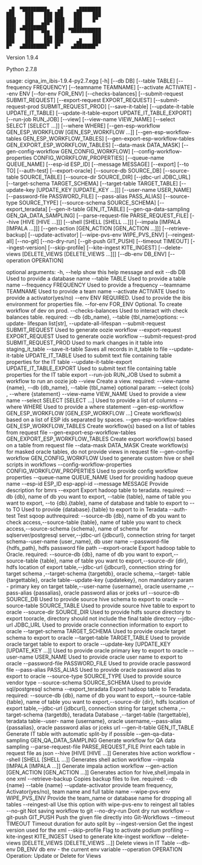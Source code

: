 ```
 ▄█  ▀█████████▄   ▄█     ▄████████
███    ███    ███ ███    ███    ███
███▌   ███    ███ ███▌   ███    █▀
███▌  ▄███▄▄▄██▀  ███▌   ███
███▌ ▀▀███▀▀▀██▄  ███▌ ▀███████████
███    ███    ██▄ ███           ███
███    ███    ███ ███     ▄█    ███
█▀   ▄█████████▀  █▀    ▄████████▀

```

Version 1.9.4

Python 2.7.8

usage: cigna_im_ibis-1.9.4-py2.7.egg [-h] [--db DB] [--table TABLE]
[--frequency FREQUENCY]
[--teamname TEAMNAME]
[--activate ACTIVATE] --env ENV
[--for-env FOR_ENV] [--checks-balances]
[--submit-request SUBMIT_REQUEST]
[--export-request EXPORT_REQUEST]
[--submit-request-prod SUBMIT_REQUEST_PROD]
[--save-it-table]
[--update-it-table UPDATE_IT_TABLE]
[--update-it-table-export UPDATE_IT_TABLE_EXPORT]
[--run-job RUN_JOB] [--view]
[--view-name VIEW_NAME]
[--select SELECT [SELECT ...]]
[--where WHERE]
[--gen-esp-workflow GEN_ESP_WORKFLOW [GEN_ESP_WORKFLOW ...]]
[--gen-esp-workflow-tables GEN_ESP_WORKFLOW_TABLES]
[--gen-export-esp-workflow-tables GEN_EXPORT_ESP_WORKFLOW_TABLES]
[--data-mask DATA_MASK]
[--gen-config-workflow GEN_CONFIG_WORKFLOW]
[--config-workflow-properties CONFIG_WORKFLOW_PROPERTIES]
[--queue-name QUEUE_NAME]
[--esp-id ESP_ID] [--message MESSAGE]
[--export] [--to TO] [--auth-test]
[--export-oracle] [--source-db SOURCE_DB]
[--source-table SOURCE_TABLE]
[--source-dir SOURCE_DIR]
[--jdbc-url JDBC_URL]
[--target-schema TARGET_SCHEMA]
[--target-table TARGET_TABLE]
[--update-key [UPDATE_KEY [UPDATE_KEY ...]]]
[--user-name USER_NAME]
[--password-file PASSWORD_FILE]
[--pass-alias PASS_ALIAS]
[--source-type SOURCE_TYPE]
[--source-schema SOURCE_SCHEMA]
[--export_teradata]
[--gen-it-table GEN_IT_TABLE]
[--gen-qa-data-sampling GEN_QA_DATA_SAMPLING]
[--parse-request-file PARSE_REQUEST_FILE]
[--hive [HIVE [HIVE ...]]]
[--shell [SHELL [SHELL ...]]]
[--impala [IMPALA [IMPALA ...]]]
[--gen-action [GEN_ACTION [GEN_ACTION ...]]]
[--retrieve-backup] [--update-activator]
[--wipe-pvs-env WIPE_PVS_ENV]
[--reingest-all] [--no-git]
[--no-dry-run] [--git-push GIT_PUSH]
[--timeout TIMEOUT] [--ingest-version]
[--skip-profile]
[--kite-ingest KITE_INGEST]
[--delete-views [DELETE_VIEWS [DELETE_VIEWS ...]]]
[--db-env DB_ENV] [--operation OPERATION]


optional arguments:
  -h, --help            show this help message and exit
  --db DB               Used to provide a database name
  --table TABLE         Used to provide a table name
  --frequency FREQUENCY
                        Used to provide a frequency
  --teamname TEAMNAME   Used to provide a team name
  --activate ACTIVATE   Used to provide a activator(yes/no)
  --env ENV             REQUIRED. Used to provide the ibis environment for
                        properties file.
  --for-env FOR_ENV     Optional. To create workflow of dev on prod.
  --checks-balances     Used to interact with check balances table. required:
                        --db {db_name}, --table {tbl_name}options: --update-
                        lifespan list[str], --update-all-lifespan
  --submit-request SUBMIT_REQUEST
                        Used to generate oozie workflow
  --export-request EXPORT_REQUEST
                        Used to generate oozie workflow
  --submit-request-prod SUBMIT_REQUEST_PROD
                        Used to mark changes in it table into staging_it_table
  --save-it-table       Saves all records in it_table to file
  --update-it-table UPDATE_IT_TABLE
                        Used to submit text file containing table properties
                        for the IT table
  --update-it-table-export UPDATE_IT_TABLE_EXPORT
                        Used to submit text file containing table properties
                        for the IT table export
  --run-job RUN_JOB     Used to submit a workflow to run an oozie job
  --view                Create a view. required: --view-name {name}, --db
                        {db_name}, --table {tbl_name} optional param: --select
                        {cols} , --where {statement}
  --view-name VIEW_NAME
                        Used to provide a view name
  --select SELECT [SELECT ...]
                        Used to provide a list of columns
  --where WHERE         Used to provide a where statement
  --gen-esp-workflow GEN_ESP_WORKFLOW [GEN_ESP_WORKFLOW ...]
                        Create workflow(s) based on a list of ESP ids
                        separated by spaces.
  --gen-esp-workflow-tables GEN_ESP_WORKFLOW_TABLES
                        Create workflow(s) based on a list of tables from
                        request file
  --gen-export-esp-workflow-tables GEN_EXPORT_ESP_WORKFLOW_TABLES
                        Create export workflow(s) based on a table from
                        request file
  --data-mask DATA_MASK
                        Create workflow(s) for masked oracle tables, do not
                        provide views in request file
  --gen-config-workflow GEN_CONFIG_WORKFLOW
                        Used to generate custom hive or shell scripts in
                        workflows
  --config-workflow-properties CONFIG_WORKFLOW_PROPERTIES
                        Used to provide config workflow properties
  --queue-name QUEUE_NAME
                        Used for providing hadoop queue name
  --esp-id ESP_ID       esp-appl-id
  --message MESSAGE     Provide description for bmrs
  --export              Export hadoop table to teradata. required: --db {db},
                        name of db you want to export, --table {table}, name
                        of table you want to export, --to {db}.{table}, name
                        of database and table to export to
  --to TO               Used to provide {database}.{table} to export to in
                        Teradata
  --auth-test           Test sqoop authrequired: --source-db {db}, name of db
                        you want to check access,--source-table {table}, name
                        of table you want to check access,--source-schema
                        {schema}, name of schema for sqlserver/postgresql
                        server,--jdbc-url {jdbcurl}, connection string for
                        target schema--user-name {user_name}, db user name
                        --password-file {hdfs_path}, hdfs password file path
  --export-oracle       Export hadoop table to Oracle. required: --source-db
                        {db}, name of db you want to export,--source-table
                        {table}, name of table you want to export,--source-dir
                        {dir}, hdfs location of export table,--jdbc-url
                        {jdbcurl}, connection string for target schema
                        ,--target-schema {targetdb}, oracle schema,--target-
                        table {targettable}, oracle table--update-key
                        {updatekey}, non mandatory param - primary key on
                        target table,--user-name {username}, oracle username
                        ,--pass-alias {passalias}, oracle password alias or
                        jceks url
  --source-db SOURCE_DB
                        Used to provide source hive schema to export to oracle
  --source-table SOURCE_TABLE
                        Used to provide source hive table to export to oracle
  --source-dir SOURCE_DIR
                        Used to provide hdfs source directory to export
                        tooracle, directory should not include the final table
                        directory
  --jdbc-url JDBC_URL   Used to provide oracle connection information to
                        export to oracle
  --target-schema TARGET_SCHEMA
                        Used to provide oracle target schema to export to
                        oracle
  --target-table TARGET_TABLE
                        Used to provide oracle target table to export to
                        oracle
  --update-key [UPDATE_KEY [UPDATE_KEY ...]]
                        Used to provide oracle primary key to export to oracle
  --user-name USER_NAME
                        Used to provide oracle user name to export to oracle
  --password-file PASSWORD_FILE
                        Used to provide oracle password file
  --pass-alias PASS_ALIAS
                        Used to provide oracle password alias to export to
                        oracle
  --source-type SOURCE_TYPE
                        Used to provide source vendor type
  --source-schema SOURCE_SCHEMA
                        Used to provide sql/postgresql schema
  --export_teradata     Export hadoop table to Teradata. required: --source-db
                        {db}, name of db you want to export,--source-table
                        {table}, name of table you want to export,--source-dir
                        {dir}, hdfs location of export table,--jdbc-url
                        {jdbcurl}, connection string for target schema
                        ,--target-schema {targetdb}, teradata Database
                        ,--target-table {targettable}, teradata table--user-
                        name {username}, oracle username,--pass-alias
                        {passalias}, oracle password alias or jceks url
  --gen-it-table GEN_IT_TABLE
                        Generate IT table with automatic split-by if possible
  --gen-qa-data-sampling GEN_QA_DATA_SAMPLING
                        Generate workflow for QA data sampling
  --parse-request-file PARSE_REQUEST_FILE
                        Print each table in request file as json
  --hive [HIVE [HIVE ...]]
                        Generates hive action workflow
  --shell [SHELL [SHELL ...]]
                        Generates shell action workflow
  --impala [IMPALA [IMPALA ...]]
                        Generate impala action workflow
  --gen-action [GEN_ACTION [GEN_ACTION ...]]
                        Generates action for hive,shell,impala in one xml
  --retrieve-backup     Copies backup files to live. required: --db {name}
                        --table {name}
  --update-activator    provide team frequency, Activator(yes/no), team name
                        and full table name
  --wipe-pvs-env WIPE_PVS_ENV
                        Provide the team_name or database name for dropping
                        all tables
  --reingest-all        Use this option with wipe-pvs-env to reingest all
                        tables
  --no-git              Not saving workflow to git
  --no-dry-run          Dont dry run workflow
  --git-push GIT_PUSH   Push the given file directly into Git-Workflows
  --timeout TIMEOUT     Timeout duration for auto split by
  --ingest-version      Get the ingest version used for the xml
  --skip-profile        Flag to activate podium profiling
  --kite-ingest KITE_INGEST
                        Used to generate kite-ingest workflow
  --delete-views [DELETE_VIEWS [DELETE_VIEWS ...]]
                        Delete views in IT Table
  --db-env DB_ENV       db env - the current env variable
  --operation OPERATION
                        Operation: Update or Delete for Views
